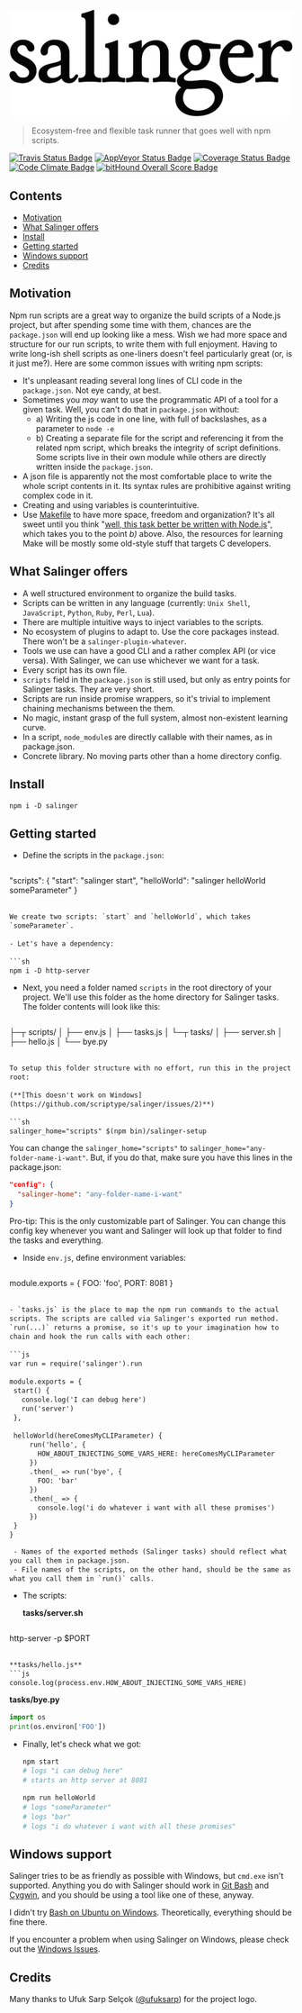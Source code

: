 ![Salinger](https://github.com/scriptype/salinger/blob/master/salinger.png?raw=true)

> Ecosystem-free and flexible task runner that goes well with npm scripts.

[![Travis Status Badge](https://api.travis-ci.org/scriptype/salinger.svg?branch=master)](https://travis-ci.org/scriptype/salinger) [![AppVeyor Status Badge](https://ci.appveyor.com/api/projects/status/6e5tqfcgd3ihlksa?svg=true)](https://ci.appveyor.com/project/scriptype/salinger-npm) [![Coverage Status Badge](https://coveralls.io/repos/github/scriptype/salinger/badge.svg?branch=master)](https://coveralls.io/github/scriptype/salinger?branch=master) [![Code Climate Badge](https://codeclimate.com/github/scriptype/salinger/badges/gpa.svg)](https://codeclimate.com/github/scriptype/salinger) [![bitHound Overall Score Badge](https://www.bithound.io/github/scriptype/salinger/badges/score.svg)](https://www.bithound.io/github/scriptype/salinger)

## Contents

- [Motivation](#motivation)
- [What Salinger offers](#what-salinger-offers)
- [Install](#install)
- [Getting started](#getting-started)
- [Windows support](#windows-support)
- [Credits](#credits)

## Motivation

Npm run scripts are a great way to organize the build scripts of a Node.js project, but after spending some time with them, chances are the `package.json` will end up looking like a mess. Wish we had more space and structure for our run scripts, to write them with full enjoyment. Having to write long-ish shell scripts as one-liners doesn't feel particularly great (or, is it just me?). Here are some common issues with writing npm scripts:
 - It's unpleasant reading several long lines of CLI code in the `package.json`. Not eye candy, at best.
 - Sometimes you _may_ want to use the programmatic API of a tool for a given task. Well, you can't do that in `package.json` without:
   - a) Writing the js code in one line, with full of backslashes, as a parameter to `node -e`
   - b) Creating a separate file for the script and referencing it from the related npm script, which breaks the integrity of script definitions. Some scripts live in their own module while others are directly written inside the `package.json`.
 - A json file is apparently not the most comfortable place to write the whole script contents in it. Its syntax rules are prohibitive against writing complex code in it.
 - Creating and using variables is counterintuitive.
 - Use [Makefile](https://github.com/scriptype/Makefile-for-the-Front-End) to have more space, freedom and organization? It's all sweet until you think "[well, this task better be written with Node.js](https://github.com/scriptype/Makefile-for-the-Front-End/blob/master/Makefile#L112)", which takes you to the point _b)_ above. Also, the resources for learning Make will be mostly some old-style stuff that targets C developers.

## What Salinger offers
 - A well structured environment to organize the build tasks.
 - Scripts can be written in any language (currently: `Unix Shell`, `JavaScript`, `Python`, `Ruby`, `Perl`, `Lua`).
 - There are multiple intuitive ways to inject variables to the scripts.
 -  No ecosystem of plugins to adapt to. Use the core packages instead. There won't be a `salinger-plugin-whatever`.
 - Tools we use can have a good CLI and a rather complex API (or vice versa). With Salinger, we can use whichever we want for a task.
 - Every script has its own file.
 - `scripts` field in the `package.json` is still used, but only as entry points for Salinger tasks. They are very short.
 - Scripts are run inside promise wrappers, so it's trivial to implement chaining mechanisms between the them.
 - No magic, instant grasp of the full system, almost non-existent learning curve.
 - In a script, `node_module`s are directly callable with their names, as in package.json.
 - Concrete library. No moving parts other than a home directory config.

## Install

```
npm i -D salinger
```

## Getting started

 - Define the scripts in the `package.json`:
 
   ```json
  "scripts": {
    "start": "salinger start",
    "helloWorld": "salinger helloWorld someParameter"
  }
   ```
   
   We create two scripts: `start` and `helloWorld`, which takes `someParameter`.
 
 - Let's have a dependency:
 
   ```sh
   npm i -D http-server
   ```
   
 - Next, you need a folder named `scripts` in the root directory of your project. We'll use this folder as the home directory for Salinger tasks. The folder contents will look like this:
 
   ```
├─┬ scripts/
│ ├── env.js
│ ├── tasks.js
│ └─┬ tasks/
│   ├── server.sh
│   ├── hello.js
│   └── bye.py
   ```
   
   To setup this folder structure with no effort, run this in the project root:
   
   (**[This doesn't work on Windows](https://github.com/scriptype/salinger/issues/2)**)
   
   ```sh
   salinger_home="scripts" $(npm bin)/salinger-setup
   ```
   
   You can change the `salinger_home="scripts"` to `salinger_home="any-folder-name-i-want"`. But, if you do that, make sure you have this lines in the package.json:
   ```json
   "config": {
     "salinger-home": "any-folder-name-i-want"
   }
   ```
   
   Pro-tip: This is the only customizable part of Salinger. You can change this config key whenever you want and Salinger will look up that folder to find the tasks and everything.
   
 - Inside `env.js`, define environment variables:
 
   ```js
  module.exports = {
    FOO: 'foo',
    PORT: 8081
  }
   ```
 
 - `tasks.js` is the place to map the npm run commands to the actual scripts. The scripts are called via Salinger's exported run method. `run(...)` returns a promise, so it's up to your imagination how to chain and hook the run calls with each other:
 
   ```js
  var run = require('salinger').run

  module.exports = {
    start() {
      console.log('I can debug here')
      run('server')
    },
    
    helloWorld(hereComesMyCLIParameter) {
        run('hello', {
          HOW_ABOUT_INJECTING_SOME_VARS_HERE: hereComesMyCLIParameter
        })
        .then(_ => run('bye', {
          FOO: 'bar'
        })
        .then(_ => {
          console.log('i do whatever i want with all these promises')
        })
    }
  }
   ```
   
     - Names of the exported methods (Salinger tasks) should reflect what you call them in package.json.
     - File names of the scripts, on the other hand, should be the same as what you call them in `run()` calls.
   
 - The scripts:
 
   **tasks/server.sh**
   
   ```sh
  http-server -p $PORT
   ```
 
   **tasks/hello.js**
   ```js
  console.log(process.env.HOW_ABOUT_INJECTING_SOME_VARS_HERE)
   ```
 
   **tasks/bye.py**
   ```py
  import os
  print(os.environ['FOO'])
   ```
   
 - Finally, let's check what we got:
 
   ```sh
   npm start
   # logs "i can debug here"
   # starts an http server at 8081
   ```
 
   ```sh
   npm run helloWorld
   # logs "someParameter"
   # logs "bar"
   # logs "i do whatever i want with all these promises"
   ```

## Windows support

Salinger tries to be as friendly as possible with Windows, but `cmd.exe` isn't supported. Anything you do with Salinger should work in [Git Bash](https://git-scm.com/downloads) and [Cygwin](https://cygwin.com/install.html), and you should be using a tool like one of these, anyway.

I didn't try [Bash on Ubuntu on Windows](https://msdn.microsoft.com/en-us/commandline/wsl/about). Theoretically, everything should be fine there.

If you encounter a problem when using Salinger on Windows, please check out the [Windows Issues](https://github.com/scriptype/salinger/labels/windows).

## Credits

Many thanks to Ufuk Sarp Selçok ([@ufuksarp](https://twitter.com/ufuksarp)) for the project logo.
